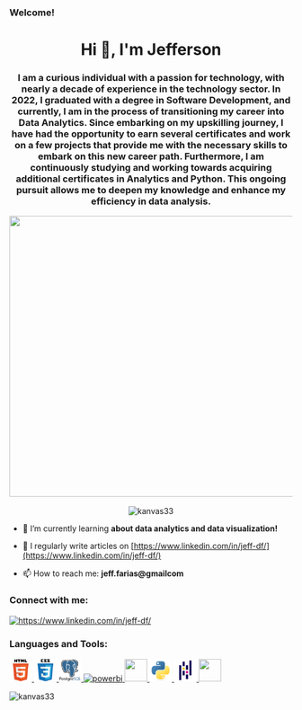 ### Welcome!

<h1 align="center">Hi 👋, I'm Jefferson</h1>
<h3 align="center"> I am a curious individual with a passion for technology, with nearly a decade of experience in the technology sector. In 2022, I graduated with a degree in Software Development, and currently, I am in the process of transitioning my career into Data Analytics. Since embarking on my upskilling journey, I have had the opportunity to earn several certificates and work on a few projects that provide me with the necessary skills to embark on this new career path. Furthermore, I am continuously studying and working towards acquiring additional certificates in Analytics and Python. This ongoing pursuit allows me to deepen my knowledge and enhance my efficiency in data analysis. </h3>



<img src="https://github.com/Kanvas33/Kanvas33/assets/49963997/c294ab3b-703b-4ae7-a213-a35cdb86f20e" width="1000" height="500">



<p align="center"> <img src="https://komarev.com/ghpvc/?username=kanvas33&label=Profile%20views&color=0e75b6&style=flat" alt="kanvas33" /> </p>

- 🌱 I’m currently learning **about data analytics and data visualization!**

- 📝 I regularly write articles on [https://www.linkedin.com/in/jeff-df/](https://www.linkedin.com/in/jeff-df/)

- 📫 How to reach me: **jeff.farias@gmailcom**

<h3 align="left">Connect with me:</h3>
<p align="left">
<a href="https://www.linkedin.com/in/jeff-df/" target="blank"><img align="center" src="https://raw.githubusercontent.com/rahuldkjain/github-profile-readme-generator/master/src/images/icons/Social/linked-in-alt.svg" alt="https://www.linkedin.com/in/jeff-df/" height="30" width="40" /></a>
</p>

<h3 align="left">Languages and Tools:</h3>
<p align="left"> 
<a href="https://www.w3.org/html/" target="_blank" rel="noreferrer"> <img src="https://raw.githubusercontent.com/devicons/devicon/master/icons/html5/html5-original-wordmark.svg" alt="html5" width="40" height="40"/> </a> 
<a href="https://www.w3schools.com/css/" target="_blank" rel="noreferrer"> <img src="https://raw.githubusercontent.com/devicons/devicon/master/icons/css3/css3-original-wordmark.svg" alt="css3" width="40" height="40"/> </a> 
<a href="https://www.postgresql.org" target="_blank" rel="noreferrer"> <img src="https://raw.githubusercontent.com/devicons/devicon/master/icons/postgresql/postgresql-original-wordmark.svg" alt="postgresql" width="40" height="40"/> </a> 
<a href="https://powerbi.microsoft.com/en-us/" target="_blank" rel="noreferrer"> <img src="https://github.com/microsoft/PowerBI-Icons/blob/main/PNG/Power-BI.png" alt="powerbi" width="40" height="40"/> </a>
<a href="https://jupyter.org/" target="_blank" rel="noreferrer"> <img src="https://cdn.jsdelivr.net/gh/devicons/devicon/icons/jupyter/jupyter-original-wordmark.svg"" width="40" height="40"/> </a>
<a href="https://www.python.org" target="_blank" rel="noreferrer"> <img src="https://raw.githubusercontent.com/devicons/devicon/master/icons/python/python-original.svg" alt="python" width="40" height="40"/> </a>
<a href="https://pandas.pydata.org/" target="_blank" rel="noreferrer"> <img src="https://raw.githubusercontent.com/devicons/devicon/2ae2a900d2f041da66e950e4d48052658d850630/icons/pandas/pandas-original.svg" alt="pandas" width="40" height="40"/> </a> 
<a href="https://matplotlib.org/" target="_blank" rel="noreferrer"> <img src="https://upload.wikimedia.org/wikipedia/commons/0/01/Created_with_Matplotlib-logo.svg" width="40" height="40"/> </a>
</p>         
          
<p><img align="center" src="https://github-readme-stats.vercel.app/api/top-langs?username=kanvas33&show_icons=true&locale=en&layout=compact" alt="kanvas33" /></p>
         

